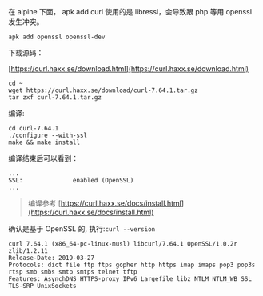 在 alpine 下面， apk add curl 使用的是 libressl，会导致跟 php 等用 openssl 发生冲突。

```
apk add openssl openssl-dev
```

下载源码：

[https://curl.haxx.se/download.html](https://curl.haxx.se/download.html)

```
cd ~
wget https://curl.haxx.se/download/curl-7.64.1.tar.gz
tar zxf curl-7.64.1.tar.gz
```

编译:

```
cd curl-7.64.1
./configure --with-ssl
make && make install
```

编译结束后可以看到：

```
...
SSL:              enabled (OpenSSL)
...
```

> 编译参考 [https://curl.haxx.se/docs/install.html](https://curl.haxx.se/docs/install.html)

确认是基于 OpenSSL 的, 执行:`curl --version`

```
curl 7.64.1 (x86_64-pc-linux-musl) libcurl/7.64.1 OpenSSL/1.0.2r zlib/1.2.11
Release-Date: 2019-03-27
Protocols: dict file ftp ftps gopher http https imap imaps pop3 pop3s rtsp smb smbs smtp smtps telnet tftp
Features: AsynchDNS HTTPS-proxy IPv6 Largefile libz NTLM NTLM_WB SSL TLS-SRP UnixSockets
```
